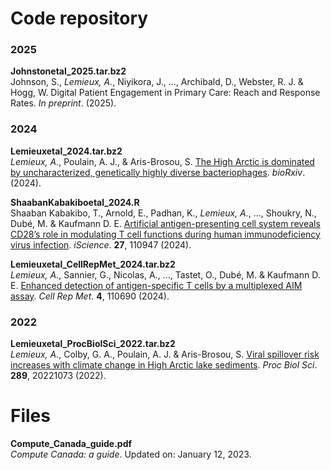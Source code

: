 Code repository
===============

### 2025
**Johnstonetal_2025.tar.bz2**<br/>
Johnson, S., *Lemieux, A.*, Niyikora, J., ..., Archibald, D., Webster, R. J. & Hogg, W. Digital Patient Engagement in Primary Care: Reach and Response Rates. *In preprint*. (2025).

### 2024
**Lemieuxetal_2024.tar.bz2**<br/>
*Lemieux, A.*, Poulain, A. J., & Aris-Brosou, S. [The High Arctic is dominated by uncharacterized, genetically highly diverse bacteriophages](https://www.biorxiv.org/content/10.1101/2024.09.10.612304v1.article-info). *bioRxiv*. (2024).

**ShaabanKabakiboetal_2024.R**<br/>
Shaaban Kabakibo, T., Arnold, E., Padhan, K., *Lemieux, A.*, ..., Shoukry, N., Dubé, M. & Kaufmann D. E. [Artificial antigen-presenting cell system reveals CD28’s role in modulating T cell functions during human immunodeficiency virus infection](https://www.cell.com/iscience/fulltext/S2589-0042(24)02172-2). *iScience*. **27**, 110947 (2024).

**Lemieuxetal_CellRepMet_2024.tar.bz2**<br/>
*Lemieux, A.*, Sannier, G., Nicolas, A., ..., Tastet, O., Dubé, M. & Kaufmann D. E. [Enhanced detection of antigen-specific T cells by a multiplexed AIM assay](https://www.cell.com/cell-reports-methods/fulltext/S2667-2375(23)00376-4). *Cell Rep Met*. **4**, 110690 (2024).

### 2022
**Lemieuxetal_ProcBiolSci_2022.tar.bz2**<br/>
*Lemieux, A.*, Colby, G. A., Poulain, A. J. & Aris-Brosou, S. [Viral spillover risk increases with climate change in High Arctic lake sediments](https://royalsocietypublishing.org/doi/10.1098/rspb.2022.1073). *Proc Biol Sci*. **289**, 20221073 (2022).

Files
===============
**Compute_Canada_guide.pdf**<br/>
*Compute Canada: a guide*. Updated on: January 12, 2023.
